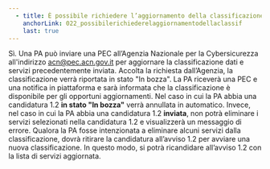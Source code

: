 ```yaml
---
  - title: È possibile richiedere l’aggiornamento della classificazione dati e servizi?
    anchorLink: 022_possibilerichiederelaggiornamentodellaclassif
    last: true
---
```


Sì. Una PA può inviare una PEC all’Agenzia Nazionale per la Cybersicurezza all'indirizzo acn@pec.acn.gov.it per aggiornare la classificazione dati e servizi precedentemente inviata. Accolta la richiesta dall’Agenzia, la classificazione verrà riportata in stato "In bozza". La PA riceverà una PEC e una notifica in piattaforma e sarà informata che la classificazione è disponibile per gli opportuni aggiornamenti. Nel caso in cui la PA abbia una candidatura 1.2 <strong>in stato "In bozza"</strong> verrà annullata in automatico. Invece, nel caso in cui la PA abbia una candidatura 1.2 <strong>inviata</strong>, non potrà eliminare i servizi selezionati nella candidatura 1.2 e visualizzerà un messaggio di errore. Qualora la PA fosse intenzionata a eliminare alcuni servizi dalla classificazione, dovrà ritirare la candidatura all’avviso 1.2 per avviare una nuova classificazione. In questo modo, si potrà ricandidare all’avviso 1.2 con la lista di servizi aggiornata.